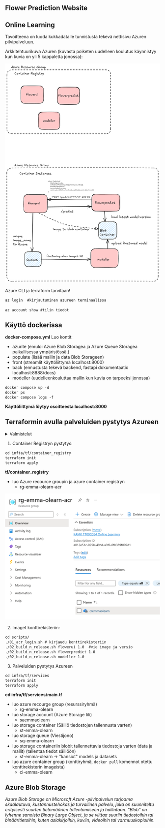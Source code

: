 ## Flower Prediction Website
## Online Learning

Tavoitteena on luoda kukkadatalle tunnistusta tekevä nettisivu Azuren pilvipalveluun.

Arkkitehtuurikuva Azuren  (kuvasta poiketen uudelleen koulutus käynnistyy kun kuvia on yli 5 kappaletta jonossa):

![alt text](./images/azure_arkkitehtuuri.png)

Azure CLI ja terraform tarvitaan!

````
az login  #kirjautuminen azureen terminaalissa

az account show #tilin tiedot
````

## Käyttö dockerissa 

**docker-compose.yml** 
Luo kontit:
* azurite  (emuloi Azure Blob Storagea ja Azure Queue Storagea paikallisessa ympäristössä.)
* populate  (lisää mallin ja data Blob Storageen)
* front  (streamlit käyttöliittymä localhost:8000)
* back   (ennustusta tekevä backend, fastapi dokumentaatio localhost:8888/docs)
* modeller (uudelleenkouluttaa mallin kun kuvia on tarpeeksi jonossa)


````
docker compose up -d
docker ps
docker compose logs -f
````

**Käyttöliittymä löytyy osoitteesta localhost:8000** 


## Terraformin avulla palveluiden pystytys Azureen

<details>
<summary>Valmistelut</summary>


# Valmistelut

Tarvitset tässäseuraavat asiat:

* [Git](https://git-scm.com/downloads) asennettuna
* [Visual Studio Code](https://code.visualstudio.com/) asennettuna
* [Terraform](https://www.terraform.io/downloads.html) asennettuna
* [Azure CLI](https://docs.microsoft.com/en-us/cli/azure/install-azure-cli) asennettuna
* [Azure-tili](https://azure.microsoft.com/en-us/free/) ja [Azure-tilauksen](https://azure.microsoft.com/en-us/free/) luotuna
* [HashiCorp Terraform](https://marketplace.visualstudio.com/items?itemName=HashiCorp.terraform) -lisäosa Visual Studio Codeen

Asenna paketit (terraform ja azure cli) käyttäen paketinhallintaa.

## Mikä on paketinhallinta?

Paketinhallintaan on useita vaihtoehtoja:

* Windows:
    * [Scoop](https://scoop.sh/)
    * [Chocolate](https://chocolatey.org/)
    * Winget (Windows Package Manager, built-in)
* MacOS:
    * [Homebrew](https://brew.sh/)
    * [MacPorts](https://www.macports.org/)

Linuxilla kullakin distribuutiolla on oma paketinhallintansa ja lisäksi löytyy distribuutiovapaita kuten Snap.

## Vaihe 1: Scoop

Käytä esim. Scoopia, joka on Windowsille tarkoitettu paketinhallinta.

Asenna Scoop Powershell-komennoilla, jotka löytyvät sivustolta [scoop.sh](https://scoop.sh/):

```powershell
Set-ExecutionPolicy -ExecutionPolicy RemoteSigned -Scope CurrentUser
Invoke-RestMethod -Uri https://get.scoop.sh | Invoke-Expression
```


## Vaihe 2: Terraform

Voit sulkea PowerShellin ja siirtyä sinulle tutumpaan shelliin kuten **Git Bash**, mikäli haluat.

Asenna Terraform Scoopilla:

```bash
scoop install terraform
```


## Vaihe 3: Azure CLI

Asenna Azure CLI Scoopilla:

```bash
scoop install azure-cli
```

## Vaihe 4: Kirjaudu Azureen

Navigoi selaimella osoitteeseen [https://portal.azure.com](https://portal.azure.com) ja kirjaudu Azureen.


## Vaihe 5: Kirjaudu Azure CLI:llä

Kirjaudu Azureen komennolla:

```bash
az login
```

Tästä aukeaa selainikkuna, jossa kirjaudut Azureen. Kirjaudu sisään ja palaa takaisin shelliin.

Voit tarkistaa kirjautumisen komennolla:

```bash
az account show
```

</details>

1. Container Registryn pystytys: 

````
cd infta/tf/container_registry
terraform init
terraform apply
````

**tf/container_registry**
* luo Azure recource groupin ja azure container registryn
    * rg-emma-olearn-acr

![alt text](./images/azure_view.png)


2. Imaget konttirekisteriin:
````
cd scripts/
./01_acr_login.sh # kirjaudu konttirekisteriin
./02_build_n_release.sh flowerui 1.0  #vie image ja versio
./02_build_n_release.sh flowerpredict 1.0
./02_build_n_release.sh modeller 1.0
````

3. Palveluiden pystytys Azureen

````
cd infra/tf/services
terraform init
terraform apply
````

**cd infra/tf/services/main.tf**
* luo azure recourge group (resurssiryhmä)
    * rg-emma-olearn
* luo storage account (Azure Storage tili)
    * saemmaolearn
* luo storage container (Säiliö tiedostojen tallennusta varten)
    * st-emma-olearn
* luo storage queue  (Viestijono)
    * sq-emma-olearn
* luo storage containeriin blobit tallennettavia tiedostoja varten (data ja mallit) (tallentaa tiedot säiliöön)
    * st-emma-olearn -> "kansiot" models ja datasets
* luo azure container group (konttiryhmä, `docker pull` komennot otettu konttirekisterin imageista)
    * ci-emma-olearn

## Azure Blob Storage
*Azure Blob Storage on Microsoft Azure -pilvipalvelun tarjoama skaalautuva, kustannustehokas ja turvallinen palvelu, joka on suunniteltu erityisesti suurten tietomäärien tallentamiseen ja hallintaan. "Blob" on lyhenne sanoista Binary Large Object, ja se viittaa suuriin tiedostoihin tai binääritietoihin, kuten asiakirjoihin, kuviin, videoihin tai varmuuskopioihin.* 